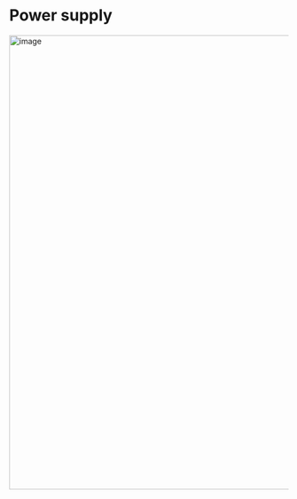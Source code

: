 # Power supply

<img width="820" alt="image" src="https://github.com/user-attachments/assets/645745f1-cb02-4c7d-91a1-9e5705fca097">

